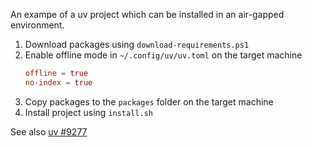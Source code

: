 An exampe of a uv project which can be installed in an air-gapped environment.

1. Download packages using `download-requirements.ps1`
2. Enable offline mode in `~/.config/uv/uv.toml` on the target machine
    ```toml
    offline = true
    no-index = true
    ```
2. Copy packages to the `packages` folder on the target machine
3. Install project using `install.sh`

See also [uv #9277](https://github.com/astral-sh/uv/issues/9277)
